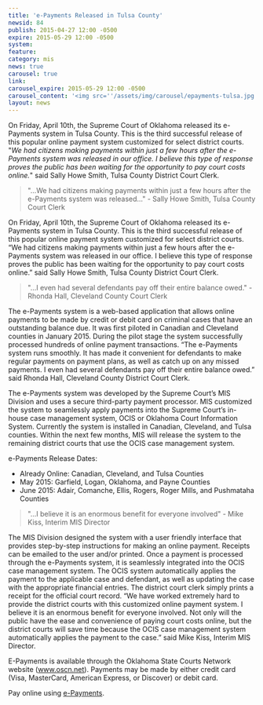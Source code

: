```yaml
---
title: 'e-Payments Released in Tulsa County'
newsid: 84
publish: 2015-04-27 12:00 -0500
expire: 2015-05-29 12:00 -0500
system: 
feature: 
category: mis
news: true
carousel: true
link: 
carousel_expire: 2015-05-29 12:00 -0500
carousel_content: '<img src=''/assets/img/carousel/epayments-tulsa.jpg'' alt=''Tulsa county online with e-payments'' />'
layout: news
---
```

<p>On Friday, April 10th, the Supreme Court of Oklahoma released its e-Payments system in Tulsa County. This is the third successful release of this popular online payment system customized for select district courts. "<em>We had citizens making payments within just a few hours after the e-Payments system was released in our office. I believe this type of response proves the public has been waiting for the opportunity to pay court costs online.</em>" said Sally Howe Smith, Tulsa County District Court Clerk.</p>
 <!--more-->
<blockquote><p>"...We had citizens making payments within just a few hours after the e-Payments system was released..." - Sally Howe Smith, Tulsa County Court Clerk</p>
</blockquote>
<p>On Friday, April 10th, the Supreme Court of Oklahoma released its e-Payments system in Tulsa County. This is the third successful release of this popular online payment system customized for select district courts.  “We had citizens making payments within just a few hours after the e-Payments system was released in our office.  I believe this type of response proves the public has been waiting for the opportunity to pay court costs online.” said Sally Howe Smith, Tulsa County District Court Clerk.  
</p>
<blockquote>
<p>"...I even had several defendants pay off their entire balance owed." - Rhonda Hall, Cleveland County Court Clerk</p>
</blockquote>
<p>The e-Payments system is a web-based application that allows online payments to be made by credit or debit card on criminal cases that have an outstanding balance due.  It was first piloted in Canadian and Cleveland counties in January 2015.  During the pilot stage the system successfully processed hundreds of online payment transactions.  “The e-Payments system runs smoothly.  It has made it convenient for defendants to make regular payments on payment plans, as well as catch up on any missed payments.  I even had several defendants pay off their entire balance owed.” said Rhonda Hall, Cleveland County District Court Clerk.</p>
<p>The e-Payments system was developed by the Supreme Court’s MIS Division and uses a secure third-party payment processor. MIS customized the system to seamlessly apply payments into the Supreme Court’s in-house case management system, OCIS or Oklahoma Court Information System.  Currently the system is installed in Canadian, Cleveland, and Tulsa counties.  Within the next few months, MIS will release the system to the remaining district courts that use the OCIS case management system.</p>
<p>e-Payments Release Dates:		</p>
<ul>
<li>Already Online: 	Canadian, Cleveland, and Tulsa Counties		</li>
<li>May 2015:  Garfield, Logan, Oklahoma, and Payne Counties</li>
<li>June 2015:  Adair, Comanche, Ellis, Rogers, Roger Mills, and Pushmataha Counties		</li>
</ul>
<blockquote>
<p>"...I believe it is an enormous benefit for everyone involved" - Mike Kiss, Interim MIS Director</p>
</blockquote>
<p>The MIS Division designed the system with a user friendly interface that provides step-by-step instructions for making an online payment.  Receipts can be emailed to the user and/or printed.  Once a payment is processed through the e-Payments system, it is seamlessly integrated into the OCIS case management system.  The OCIS system automatically applies the payment to the applicable case and defendant, as well as updating the case with the appropriate financial entries.  The district court clerk simply prints a receipt for the official court record. “We have worked extremely hard to provide the district courts with this customized online payment system.  I believe it is an enormous benefit for everyone involved.  Not only will the public have the ease and convenience of paying court costs online, but the district courts will save time because the OCIS case management system automatically applies the payment to the case.” said Mike Kiss, Interim MIS Director.</p>
<p>E-Payments is available through the Oklahoma State Courts Network website (<a href="http://www.oscn.net" target="_blank">www.oscn.net</a>).  Payments may be made by either credit card (Visa, MasterCard, American Express, or Discover) or debit card.  
</p>
<p>Pay online using <a href="https://www.oscn.net/epayments/" target="_blank">e-Payments</a>.</p>